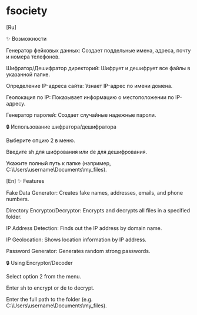 # fsociety
[Ru] 

✨ Возможности

  Генератор фейковых данных: Создает поддельные имена, адреса, почту и номера телефонов.

  Шифратор/Дешифратор директорий: Шифрует и дешифрует все файлы в указанной папке.

  Определение IP-адреса сайта: Узнает IP-адрес по имени домена.

  Геолокация по IP: Показывает информацию о местоположении по IP-адресу.

  Генератор паролей: Создает случайные надежные пароли.

🔒 Использование шифратора/дешифратора

  Выберите опцию 2 в меню.

  Введите sh для шифрования или de для дешифрования.

  Укажите полный путь к папке (например, C:\Users\username\Documents\my_files).



[En]
✨ Features

Fake Data Generator: Creates fake names, addresses, emails, and phone numbers.

Directory Encryptor/Decryptor: Encrypts and decrypts all files in a specified folder.

IP Address Detection: Finds out the IP address by domain name.

IP Geolocation: Shows location information by IP address.

Password Generator: Generates random strong passwords.

🔒 Using Encryptor/Decoder

Select option 2 from the menu.

Enter sh to encrypt or de to decrypt.

Enter the full path to the folder (e.g. C:\Users\username\Documents\my_files).
